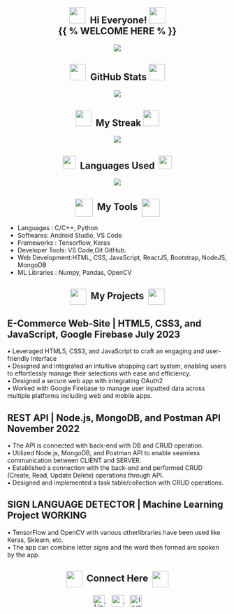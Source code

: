 <!-- HELLO SECTION -->
## <div align="center"><img height="37px" width="37px" src="https://user-images.githubusercontent.com/91816645/173222652-e7e713b4-79c0-4fce-ba5f-64808310117b.gif">&nbsp;&nbsp;Hi Everyone!&nbsp;<img height="37px" width="37px" src="https://user-images.githubusercontent.com/91816645/173222652-e7e713b4-79c0-4fce-ba5f-64808310117b.gif"><br>{{ % WELCOME HERE % }}
</div>
<!-- CODING GIF -->
<div align="center">
<img src="https://user-images.githubusercontent.com/92107937/195644000-0d6c9b13-13a5-4835-90f6-3a95379f4d39.jpg">
</div>


<!-- ABOUT SECTION -->
<!--
## <div align="center"><img height="37px" width="37px" src="https://user-images.githubusercontent.com/91816645/173225001-c98043c5-e6a2-4f6a-bc33-a6f9d0d27935.gif">&nbsp;&nbsp;About Me&nbsp;<img height="37px" width="37px" src="https://user-images.githubusercontent.com/91816645/173225001-c98043c5-e6a2-4f6a-bc33-a6f9d0d27935.gif">
</div>
-->
<!-- ABOUT INFO -->
<!--
<ul>
  <li>💁 I'm currently working on my Web development and Problem Solving Skills(DSA).</li>
  
  <li>💗 I love to code and I can spend hours without getting distracted.</li>
  <li>⚡ I really like to try new tecnology and try to work in that.</li>
  <li>🥲 I love doing CP but only until I am able to solve, ones I get stuck on a problem it takes me days to figure out how that will work.</li>
</ul>
-->

<!-- GITHUB STATS SECTION -->
## <div align="center"><img height="37px" width="37px" src="https://user-images.githubusercontent.com/91816645/173223735-d842e8b5-6940-4e8a-bcd4-515951465e62.gif">&nbsp;&nbsp;GitHub Stats&nbsp;<img height="37px" width="37px" src="https://user-images.githubusercontent.com/91816645/173223735-d842e8b5-6940-4e8a-bcd4-515951465e62.gif">
</div>
<!-- GITHUB STATS GIF -->
<div align="center">
  <img src="https://github-readme-stats.vercel.app/api?username=ashhar-rahman&show_icons=true&theme=merko">
</div>


<!-- STREAK SECTION -->
## <div align="center"><img height="37px" width="37px" src="https://user-images.githubusercontent.com/91816645/173223907-14b30c3f-f179-48d5-b09f-14053c2521b2.gif">&nbsp;&nbsp;My Streak&nbsp;<img height="37px" width="37px" src="https://user-images.githubusercontent.com/91816645/173223907-14b30c3f-f179-48d5-b09f-14053c2521b2.gif">
</div>
<!-- GITHUB STREAK GIF -->
<div align="center">
  <img src="http://github-readme-streak-stats.herokuapp.com?user=ashhar-rahman&theme=merko">
</div>


<!-- GITHUB LANGUAGES USED SECTION -->
## <div align="center"><img height="30px" width="30px" src="https://user-images.githubusercontent.com/91816645/173224399-7a5ba8d2-fa6d-46c0-945b-c485dc497f9f.gif">&nbsp;&nbsp;Languages Used&nbsp;&nbsp;<img height="30px" width="30px" src="https://user-images.githubusercontent.com/91816645/173224399-7a5ba8d2-fa6d-46c0-945b-c485dc497f9f.gif">
</div>
<!-- LANGUAGES USED GIF -->
<div align="center">
  <img src="https://github-readme-stats.vercel.app/api/top-langs/?username=ashhar-rahman&theme=merko">
</div>


<!-- MY TOOLS SECTION -->
## <div align="center"><img height="41px" width="41px" src="https://user-images.githubusercontent.com/91816645/173222875-af56e6e0-0a0f-4edb-bd92-71063ac44756.gif" align="center">&nbsp;&nbsp;My Tools&nbsp;&nbsp;<img height="41px" width="41px" src="https://user-images.githubusercontent.com/91816645/173222875-af56e6e0-0a0f-4edb-bd92-71063ac44756.gif" align="center">
</div>
<!-- MY TOOLS LIST -->
<ul>
  <li>Languages : C/C++, Python</li>
  <li>Softwares: Android Studio,  VS Code</li>
  <li>Frameworks : Tensorflow, Keras</li>
 <li> Developer Tools: VS Code,Git GitHub.</li>
<li>Web Development:HTML, CSS, JavaScript, ReactJS, Bootstrap, NodeJS, MongoDB</li>
  <li>ML Libraries : Numpy, Pandas, OpenCV</li>
</ul>


<!-- MY PROJECT SECTION -->
## <div align="center"><img height="37px" width="37px" src="https://user-images.githubusercontent.com/91816645/173224552-1431c82c-250d-43f1-a3f7-0eb0fe115f7d.gif" align="center">&nbsp;&nbsp;My Projects&nbsp;&nbsp;<img height="37px" width="37px" src="https://user-images.githubusercontent.com/91816645/173224552-1431c82c-250d-43f1-a3f7-0eb0fe115f7d.gif" align="center">
</div>
<!-- MY PROJECTS LIST -->
<!-- <ul>
  <li>Real Object Measurement using Python.</li>
  <li>Made a machine learning model used for detecting sign-language alphabets and can also detect some common words used in sign language.</li>
  <li>Tiffin service using Web D.</li>
</ul> -->

## E-Commerce Web-Site | HTML5, CSS3, and JavaScript, Google Firebase July 2023 <br>
• Leveraged HTML5, CSS3, and JavaScript to craft an engaging and user-friendly interface<br>
• Designed and integrated an intuitive shopping cart system, enabling users to effortlessly manage their selections with
ease and efficiency.<br>
• Designed a secure web app with integrating OAuth2<br>
• Worked with Google Firebase to manage user inputted data across multiple platforms including web and mobile apps.<br>
## REST API | Node.js, MongoDB, and Postman API November 2022  
• The API is connected with back-end with DB and CRUD operation.<br>
• Utilized Node.js, MongoDB, and Postman API to enable seamless communication between CLIENT and SERVER.<br>
• Established a connection with the back-end and performed CRUD (Create, Read, Update Delete) operations through
API.<br>
• Designed and implemented a task table/collection with CRUD operations.<br>
## SIGN LANGUAGE DETECTOR | Machine Learning Project WORKING
• TensorFlow and OpenCV with various otherlibraries have been used like Keras, Sklearn, etc.<br>
• The app can combine letter signs and the word then formed are spoken by the app.<br>


<!-- CONNECT ME SECTION -->
## <div align="center"><img height="37px" width="37px" src="https://user-images.githubusercontent.com/91816645/173221621-38c0a8d9-c362-430f-9813-714eca6836b7.gif" align="center">&nbsp;&nbsp;Connect Here&nbsp;&nbsp;<img height="37px" width="37px" src="https://user-images.githubusercontent.com/91816645/173221621-38c0a8d9-c362-430f-9813-714eca6836b7.gif" align="center">
</div>
<!-- LINKEDIN SECTION -->
<div align="center">
  <!-- LINKEDIN SVG -->
  <a href="https://in.linkedin.com/in/ashhar-rahman-150b10201">
    <img src="https://raw.githubusercontent.com/yushi1007/yushi1007/main/images/linkedin.svg" alt="LinkedIn" width="27px" align="center" />
  </a>&nbsp;&nbsp;
  <!-- EMAIL SECTION -->
  <a href="mailto: ashhar786rahman@gmail.com">
    <!-- EMAIL SVG -->
    <img width="27px" src="https://user-images.githubusercontent.com/91816645/173191980-4141ba6a-aef8-487b-8f02-adae39601e20.svg" align="center">
  </a>&nbsp;&nbsp;
  <!-- INSTAGRAM SECTION -->
  <a href="https://instagram.com/ashhar_rahman">
    <!-- INSTAGRAM SVG -->
    <img  src="https://raw.githubusercontent.com/yushi1007/yushi1007/main/images/instagram.svg" alt="Instagram" width="27px" align="center"/>
  </a><br>
</div>
